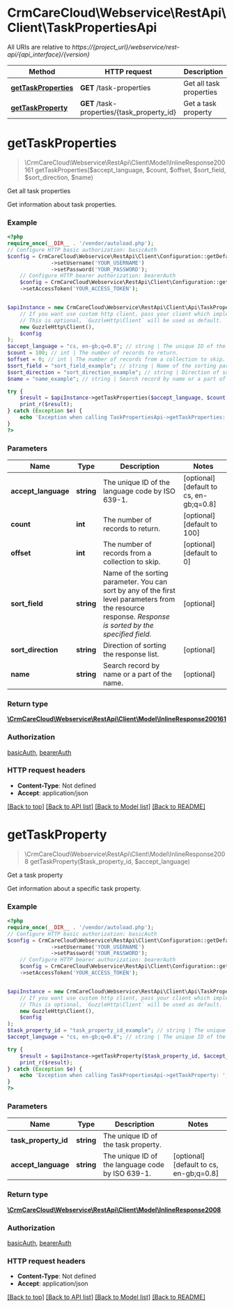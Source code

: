 # CrmCareCloud\Webservice\RestApi\Client\TaskPropertiesApi

All URIs are relative to *https://{project_url}/webservice/rest-api/{api_interface}/{version}*

Method | HTTP request | Description
------------- | ------------- | -------------
[**getTaskProperties**](TaskPropertiesApi.md#gettaskproperties) | **GET** /task-properties | Get all task properties
[**getTaskProperty**](TaskPropertiesApi.md#gettaskproperty) | **GET** /task-properties/{task_property_id} | Get a task property

# **getTaskProperties**
> \CrmCareCloud\Webservice\RestApi\Client\Model\InlineResponse200161 getTaskProperties($accept_language, $count, $offset, $sort_field, $sort_direction, $name)

Get all task properties

Get information about task properties.

### Example
```php
<?php
require_once(__DIR__ . '/vendor/autoload.php');
// Configure HTTP basic authorization: basicAuth
$config = CrmCareCloud\Webservice\RestApi\Client\Configuration::getDefaultConfiguration()
              ->setUsername('YOUR_USERNAME')
              ->setPassword('YOUR_PASSWORD');
    // Configure HTTP bearer authorization: bearerAuth
    $config = CrmCareCloud\Webservice\RestApi\Client\Configuration::getDefaultConfiguration()
    ->setAccessToken('YOUR_ACCESS_TOKEN');


$apiInstance = new CrmCareCloud\Webservice\RestApi\Client\Api\TaskPropertiesApi(
    // If you want use custom http client, pass your client which implements `GuzzleHttp\ClientInterface`.
    // This is optional, `GuzzleHttp\Client` will be used as default.
    new GuzzleHttp\Client(),
    $config
);
$accept_language = "cs, en-gb;q=0.8"; // string | The unique ID of the language code by ISO 639-1.
$count = 100; // int | The number of records to return.
$offset = 0; // int | The number of records from a collection to skip.
$sort_field = "sort_field_example"; // string | Name of the sorting parameter. You can sort by any of the first level parameters from the resource response. *Response is sorted by the specified field.*
$sort_direction = "sort_direction_example"; // string | Direction of sorting the response list.
$name = "name_example"; // string | Search record by name or a part of the name.

try {
    $result = $apiInstance->getTaskProperties($accept_language, $count, $offset, $sort_field, $sort_direction, $name);
    print_r($result);
} catch (Exception $e) {
    echo 'Exception when calling TaskPropertiesApi->getTaskProperties: ', $e->getMessage(), PHP_EOL;
}
?>
```

### Parameters

Name | Type | Description  | Notes
------------- | ------------- | ------------- | -------------
 **accept_language** | **string**| The unique ID of the language code by ISO 639-1. | [optional] [default to cs, en-gb;q&#x3D;0.8]
 **count** | **int**| The number of records to return. | [optional] [default to 100]
 **offset** | **int**| The number of records from a collection to skip. | [optional] [default to 0]
 **sort_field** | **string**| Name of the sorting parameter. You can sort by any of the first level parameters from the resource response. *Response is sorted by the specified field.* | [optional]
 **sort_direction** | **string**| Direction of sorting the response list. | [optional]
 **name** | **string**| Search record by name or a part of the name. | [optional]

### Return type

[**\CrmCareCloud\Webservice\RestApi\Client\Model\InlineResponse200161**](../Model/InlineResponse200161.md)

### Authorization

[basicAuth](../../README.md#basicAuth), [bearerAuth](../../README.md#bearerAuth)

### HTTP request headers

 - **Content-Type**: Not defined
 - **Accept**: application/json

[[Back to top]](#) [[Back to API list]](../../README.md#documentation-for-api-endpoints) [[Back to Model list]](../../README.md#documentation-for-models) [[Back to README]](../../README.md)

# **getTaskProperty**
> \CrmCareCloud\Webservice\RestApi\Client\Model\InlineResponse2008 getTaskProperty($task_property_id, $accept_language)

Get a task property

Get information about a specific task property.

### Example
```php
<?php
require_once(__DIR__ . '/vendor/autoload.php');
// Configure HTTP basic authorization: basicAuth
$config = CrmCareCloud\Webservice\RestApi\Client\Configuration::getDefaultConfiguration()
              ->setUsername('YOUR_USERNAME')
              ->setPassword('YOUR_PASSWORD');
    // Configure HTTP bearer authorization: bearerAuth
    $config = CrmCareCloud\Webservice\RestApi\Client\Configuration::getDefaultConfiguration()
    ->setAccessToken('YOUR_ACCESS_TOKEN');


$apiInstance = new CrmCareCloud\Webservice\RestApi\Client\Api\TaskPropertiesApi(
    // If you want use custom http client, pass your client which implements `GuzzleHttp\ClientInterface`.
    // This is optional, `GuzzleHttp\Client` will be used as default.
    new GuzzleHttp\Client(),
    $config
);
$task_property_id = "task_property_id_example"; // string | The unique ID of the task property.
$accept_language = "cs, en-gb;q=0.8"; // string | The unique ID of the language code by ISO 639-1.

try {
    $result = $apiInstance->getTaskProperty($task_property_id, $accept_language);
    print_r($result);
} catch (Exception $e) {
    echo 'Exception when calling TaskPropertiesApi->getTaskProperty: ', $e->getMessage(), PHP_EOL;
}
?>
```

### Parameters

Name | Type | Description  | Notes
------------- | ------------- | ------------- | -------------
 **task_property_id** | **string**| The unique ID of the task property. |
 **accept_language** | **string**| The unique ID of the language code by ISO 639-1. | [optional] [default to cs, en-gb;q&#x3D;0.8]

### Return type

[**\CrmCareCloud\Webservice\RestApi\Client\Model\InlineResponse2008**](../Model/InlineResponse2008.md)

### Authorization

[basicAuth](../../README.md#basicAuth), [bearerAuth](../../README.md#bearerAuth)

### HTTP request headers

 - **Content-Type**: Not defined
 - **Accept**: application/json

[[Back to top]](#) [[Back to API list]](../../README.md#documentation-for-api-endpoints) [[Back to Model list]](../../README.md#documentation-for-models) [[Back to README]](../../README.md)

